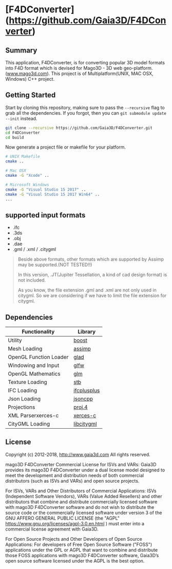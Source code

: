 # [F4DConverter] (https://github.com/Gaia3D/F4DConverter)

## Summary
This application, F4DConverter, is for converting popular 3D model formats into F4D format which is devised for Mago3D - 3D web geo-platform. (www.mago3d.com). This project is of Multiplatform(UNIX, MAC OSX, Windows) C++ project.

## Getting Started
Start by cloning this repository, making sure to pass the `--recursive` flag to grab all the dependencies.
If you forgot, then you can `git submodule update --init` instead.

```bash
git clone --recursive https://github.com/Gaia3D/F4DConverter.git
cd F4DConverter
cd build
```

Now generate a project file or makefile for your platform.

```bash
# UNIX Makefile
cmake ..

# Mac OSX
cmake -G "Xcode" ..

# Microsoft Windows
cmake -G "Visual Studio 15 2017" ..
cmake -G "Visual Studio 15 2017 Win64" ..
...
```

## supported input formats ##
- .ifc
- .3ds
- .obj
- .dae
- .gml / .xml / .citygml
  
> Beside above formats, other formats which are supported by Assimp may be supported.(NOT TESTED!!)
>
> In this version, .JT(Jupiter Tessellation, a kind of cad design format) is not included.
>  
> As you know, the file extension .gml and .xml are not only used in citygml. So we are considering if we have to limit the file extension for citygml.

## Dependencies

Functionality           | Library
----------------------- | ------------------------------------------
Utility                 | [boost](https://github.com/boostorg/boost)
Mesh Loading            | [assimp](https://github.com/assimp/assimp)
OpenGL Function Loader  | [glad](https://github.com/Dav1dde/glad)
Windowing and Input     | [glfw](https://github.com/glfw/glfw)
OpenGL Mathematics      | [glm](https://github.com/g-truc/glm)
Texture Loading         | [stb](https://github.com/nothings/stb)
IFC Loading             | [ifcplusplus](https://github.com/ifcquery/ifcplusplus)
Json Loading            | [jsoncpp](https://github.com/open-source-parsers/jsoncpp)
Projections             | [proj.4](https://github.com/OSGeo/proj.4)
XML Parserxerces-c      | [xerces-c](https://github.com/apache/xerces-c)
CityGML Loading         | [libcitygml](https://github.com/jklimke/libcitygml)

## License
Copyright (c) 2012-2018, http://www.gaia3d.com
All rights reserved.

mago3D F4DConverter Commercial License for ISVs and VARs:
Gaia3D provides its mago3D F4DConverter under a dual license model designed
to meet the development and distribution needs of both commercial distributors
(such as ISVs and VARs) and open source projects.

For ISVs, VARs and Other Distributors of Commercial Applications:
ISVs (Independent Software Vendors), VARs (Value Added Resellers) and
other distributors that combine and distribute commercially licensed software with
mago3D F4DConverter software and do not wish to distribute the source code
or the commercially licensed software under version 3 of the GNU AFFERO GENERAL PUBLIC LICENSE
(the "AGPL" https://www.gnu.org/licenses/agpl-3.0.en.html ) must enter into
a commercial license agreement with Gaia3D.

For Open Source Projects and Other Developers of Open Source Applications:
For developers of Free Open Source Software ("FOSS") applications under the GPL or AGPL
that want to combine and distribute those FOSS applications with mago3D F4DConverter software,
Gaia3D’s open source software licensed under the AGPL is the best option.
